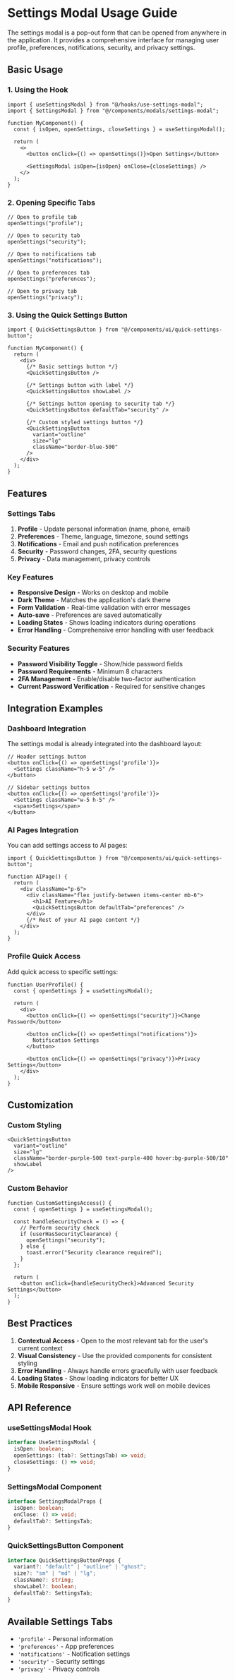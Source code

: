 # Settings Modal Usage Guide

The settings modal is a pop-out form that can be opened from anywhere in the application. It provides a comprehensive interface for managing user profile, preferences, notifications, security, and privacy settings.

## Basic Usage

### 1. Using the Hook

```tsx
import { useSettingsModal } from "@/hooks/use-settings-modal";
import { SettingsModal } from "@/components/modals/settings-modal";

function MyComponent() {
  const { isOpen, openSettings, closeSettings } = useSettingsModal();

  return (
    <>
      <button onClick={() => openSettings()}>Open Settings</button>

      <SettingsModal isOpen={isOpen} onClose={closeSettings} />
    </>
  );
}
```

### 2. Opening Specific Tabs

```tsx
// Open to profile tab
openSettings("profile");

// Open to security tab
openSettings("security");

// Open to notifications tab
openSettings("notifications");

// Open to preferences tab
openSettings("preferences");

// Open to privacy tab
openSettings("privacy");
```

### 3. Using the Quick Settings Button

```tsx
import { QuickSettingsButton } from "@/components/ui/quick-settings-button";

function MyComponent() {
  return (
    <div>
      {/* Basic settings button */}
      <QuickSettingsButton />

      {/* Settings button with label */}
      <QuickSettingsButton showLabel />

      {/* Settings button opening to security tab */}
      <QuickSettingsButton defaultTab="security" />

      {/* Custom styled settings button */}
      <QuickSettingsButton
        variant="outline"
        size="lg"
        className="border-blue-500"
      />
    </div>
  );
}
```

## Features

### Settings Tabs

1. **Profile** - Update personal information (name, phone, email)
2. **Preferences** - Theme, language, timezone, sound settings
3. **Notifications** - Email and push notification preferences
4. **Security** - Password changes, 2FA, security questions
5. **Privacy** - Data management, privacy controls

### Key Features

- **Responsive Design** - Works on desktop and mobile
- **Dark Theme** - Matches the application's dark theme
- **Form Validation** - Real-time validation with error messages
- **Auto-save** - Preferences are saved automatically
- **Loading States** - Shows loading indicators during operations
- **Error Handling** - Comprehensive error handling with user feedback

### Security Features

- **Password Visibility Toggle** - Show/hide password fields
- **Password Requirements** - Minimum 8 characters
- **2FA Management** - Enable/disable two-factor authentication
- **Current Password Verification** - Required for sensitive changes

## Integration Examples

### Dashboard Integration

The settings modal is already integrated into the dashboard layout:

```tsx
// Header settings button
<button onClick={() => openSettings('profile')}>
  <Settings className="h-5 w-5" />
</button>

// Sidebar settings button
<button onClick={() => openSettings('profile')}>
  <Settings className="w-5 h-5" />
  <span>Settings</span>
</button>
```

### AI Pages Integration

You can add settings access to AI pages:

```tsx
import { QuickSettingsButton } from "@/components/ui/quick-settings-button";

function AIPage() {
  return (
    <div className="p-6">
      <div className="flex justify-between items-center mb-6">
        <h1>AI Feature</h1>
        <QuickSettingsButton defaultTab="preferences" />
      </div>
      {/* Rest of your AI page content */}
    </div>
  );
}
```

### Profile Quick Access

Add quick access to specific settings:

```tsx
function UserProfile() {
  const { openSettings } = useSettingsModal();

  return (
    <div>
      <button onClick={() => openSettings("security")}>Change Password</button>

      <button onClick={() => openSettings("notifications")}>
        Notification Settings
      </button>

      <button onClick={() => openSettings("privacy")}>Privacy Settings</button>
    </div>
  );
}
```

## Customization

### Custom Styling

```tsx
<QuickSettingsButton
  variant="outline"
  size="lg"
  className="border-purple-500 text-purple-400 hover:bg-purple-500/10"
  showLabel
/>
```

### Custom Behavior

```tsx
function CustomSettingsAccess() {
  const { openSettings } = useSettingsModal();

  const handleSecurityCheck = () => {
    // Perform security check
    if (userHasSecurityClearance) {
      openSettings("security");
    } else {
      toast.error("Security clearance required");
    }
  };

  return (
    <button onClick={handleSecurityCheck}>Advanced Security Settings</button>
  );
}
```

## Best Practices

1. **Contextual Access** - Open to the most relevant tab for the user's current context
2. **Visual Consistency** - Use the provided components for consistent styling
3. **Error Handling** - Always handle errors gracefully with user feedback
4. **Loading States** - Show loading indicators for better UX
5. **Mobile Responsive** - Ensure settings work well on mobile devices

## API Reference

### useSettingsModal Hook

```typescript
interface UseSettingsModal {
  isOpen: boolean;
  openSettings: (tab?: SettingsTab) => void;
  closeSettings: () => void;
}
```

### SettingsModal Component

```typescript
interface SettingsModalProps {
  isOpen: boolean;
  onClose: () => void;
  defaultTab?: SettingsTab;
}
```

### QuickSettingsButton Component

```typescript
interface QuickSettingsButtonProps {
  variant?: "default" | "outline" | "ghost";
  size?: "sm" | "md" | "lg";
  className?: string;
  showLabel?: boolean;
  defaultTab?: SettingsTab;
}
```

## Available Settings Tabs

- `'profile'` - Personal information
- `'preferences'` - App preferences
- `'notifications'` - Notification settings
- `'security'` - Security settings
- `'privacy'` - Privacy controls

